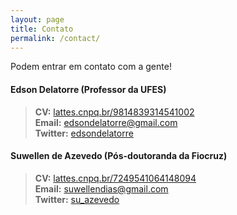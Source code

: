 ```yaml
---
layout: page
title: Contato
permalink: /contact/
---
```

Podem entrar em contato com a gente!


#### Edson Delatorre (Professor da UFES)  
>	**CV:** [lattes.cnpq.br/9814839314541002](https://lattes.cnpq.br/9814839314541002)  
> **Email:** [edsondelatorre@gmail.com](mailto:edsondelatorre@gmail.com)  
> **Twitter:** [edsondelatorre](https://twitter.com/edsondelatorre)  

#### Suwellen de Azevedo (Pós-doutoranda da Fiocruz)  
>	**CV:** [lattes.cnpq.br/7249541064148094](https://lattes.cnpq.br/7249541064148094)  
> **Email:** [suwellendias@gmail.com](mailto:suwellendias@gmail.com)  
> **Twitter:** [su_azevedo](https://twitter.com/su_azevedo)
